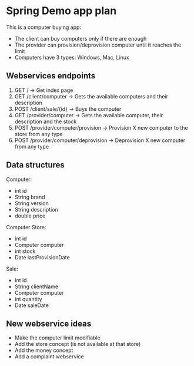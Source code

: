 # Spring Demo app plan

This is a computer buying app:

- The client can buy computers only if there are enough
- The provider can provision/deprovision computer until it reaches the limit
- Computers have 3 types: Windows, Mac, Linux

## Webservices endpoints

1. GET / -> Get index page
2. GET /client/computer -> Gets the available computers and their description
4. POST /client/sale/{id} -> Buys the computer
5. GET /provider/computer -> Gets the available computer, their description and the stock
6. POST /provider/computer/provision -> Provision X new computer to the store from any type
7. POST /provider/computer/deprovision -> Deprovision X new computer from any type

## Data structures

Computer:

- int id
- String brand
- String version
- String description
- double price

Computer Store:

- int id
- Computer computer
- int stock
- Date lastProvisionDate

Sale:

- int id
- String clientName
- Computer computer
- int quantity
- Date saleDate

## New webservice ideas

- Make the computer limit modifiable
- Add the store concept (is not available at that store)
- Add the money concept
- Add a complaint webservice